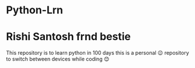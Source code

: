 # Python-Lrn
# Rishi Santosh frnd bestie 
This repository is to learn python in 100 days
this is a personal 😉 repository to switch between devices while coding
😊
